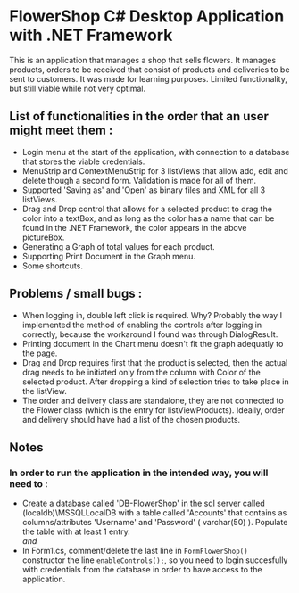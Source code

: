 # FlowerShop C# Desktop Application with .NET Framework
This is an application that manages a shop that sells flowers. It manages products, orders to be received that consist of products and deliveries to be sent to customers. It was made for learning purposes. Limited functionality, but still viable while not very optimal.

## List of functionalities in the order that an user might meet them : 
* Login menu at the start of the application, with connection to a database that stores the viable credentials.
* MenuStrip and ContextMenuStrip for 3 listViews that allow add, edit and delete though a second form. Validation is made for all of them.
* Supported 'Saving as' and 'Open' as binary files and XML for all 3 listViews.
* Drag and Drop control that allows for a selected product to drag the color into a textBox, and as long as the color has a name that can be found in the .NET Framework, the color appears in the above pictureBox.
* Generating a Graph of total values for each product.
* Supporting Print Document in the Graph menu. 
* Some shortcuts.

## Problems / small bugs :  
* When logging in, double left click is required. Why? Probably the way I implemented the method of enabling the controls after logging in correctly, because the workaround I found was through DialogResult.
* Printing document in the Chart menu doesn't fit the graph adequatly to the page.
* Drag and Drop requires first that the product is selected, then the actual drag needs to be initiated only from the column with Color of the selected product. After dropping a kind of selection tries to take place in the listView.
* The order and delivery class are standalone, they are not connected to the Flower class (which is the entry for listViewProducts). Ideally, order and delivery should have had a list of the chosen products. 

## Notes
### In order to run the application in the intended way, you will need to :
* Create a database called 'DB-FlowerShop' in the sql server called (localdb)\MSSQLLocalDB with a table called 'Accounts' that contains as columns/attributes 'Username' and 'Password' ( varchar(50) ). Populate the table with at least 1 entry.  
_and_
* In Form1.cs, comment/delete the last line in `FormFlowerShop()` constructor the line `enableControls();`, so you need to login succesfully with credentials from the database in order to have access to the application.
